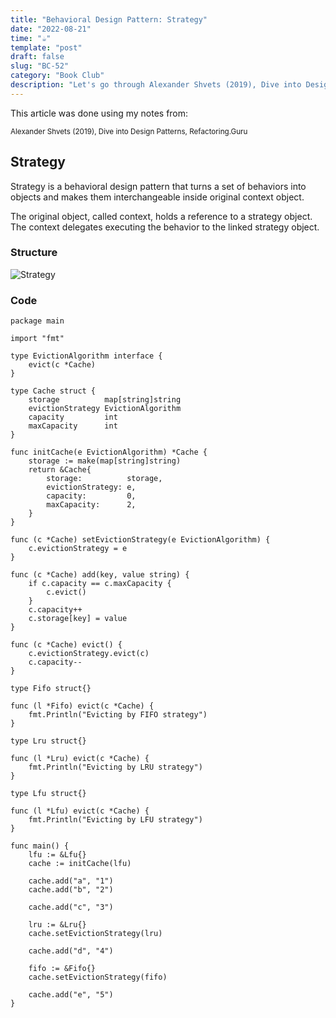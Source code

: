 ```yaml
---
title: "Behavioral Design Pattern: Strategy"
date: "2022-08-21"
time: "☕️"
template: "post"
draft: false
slug: "BC-52"
category: "Book Club"
description: "Let's go through Alexander Shvets (2019), Dive into Design Patterns, Behavioral Deisgn Patterns"
---
```


This article was done using my notes from:

<sub>Alexander Shvets (2019), Dive into Design Patterns, Refactoring.Guru</sub>

##  Strategy

Strategy is a behavioral design pattern that turns a set of behaviors into objects and makes them interchangeable inside original context object.

The original object, called context, holds a reference to a strategy object. The context delegates executing the behavior to the linked strategy object.

### Structure

![Strategy](/media/architecture/strategy-pattern.png)

### Code

```
package main

import "fmt"

type EvictionAlgorithm interface {
	evict(c *Cache)
}

type Cache struct {
	storage          map[string]string
	evictionStrategy EvictionAlgorithm
	capacity         int
	maxCapacity      int
}

func initCache(e EvictionAlgorithm) *Cache {
	storage := make(map[string]string)
	return &Cache{
		storage:          storage,
		evictionStrategy: e,
		capacity:         0,
		maxCapacity:      2,
	}
}

func (c *Cache) setEvictionStrategy(e EvictionAlgorithm) {
	c.evictionStrategy = e
}

func (c *Cache) add(key, value string) {
	if c.capacity == c.maxCapacity {
		c.evict()
	}
	c.capacity++
	c.storage[key] = value
}

func (c *Cache) evict() {
	c.evictionStrategy.evict(c)
	c.capacity--
}

type Fifo struct{}

func (l *Fifo) evict(c *Cache) {
	fmt.Println("Evicting by FIFO strategy")
}

type Lru struct{}

func (l *Lru) evict(c *Cache) {
	fmt.Println("Evicting by LRU strategy")
}

type Lfu struct{}

func (l *Lfu) evict(c *Cache) {
	fmt.Println("Evicting by LFU strategy")
}

func main() {
	lfu := &Lfu{}
	cache := initCache(lfu)

	cache.add("a", "1")
	cache.add("b", "2")

	cache.add("c", "3")

	lru := &Lru{}
	cache.setEvictionStrategy(lru)

	cache.add("d", "4")

	fifo := &Fifo{}
	cache.setEvictionStrategy(fifo)

	cache.add("e", "5")
}
```
